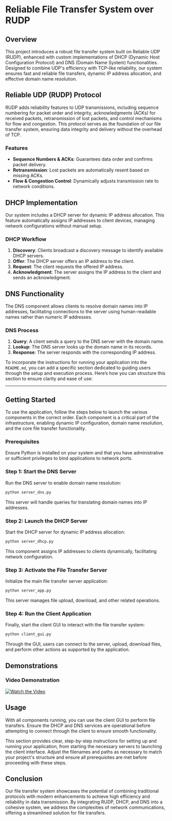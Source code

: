 # Reliable File Transfer System over RUDP

## Overview

This project introduces a robust file transfer system built on Reliable UDP (RUDP), enhanced with custom implementations of DHCP (Dynamic Host Configuration Protocol) and DNS (Domain Name System) functionalities. Designed to combine UDP's efficiency with TCP-like reliability, our system ensures fast and reliable file transfers, dynamic IP address allocation, and effective domain name resolution.

## Reliable UDP (RUDP) Protocol

RUDP adds reliability features to UDP transmissions, including sequence numbering for packet order and integrity, acknowledgments (ACKs) for received packets, retransmission of lost packets, and control mechanisms for flow and congestion. This protocol serves as the foundation of our file transfer system, ensuring data integrity and delivery without the overhead of TCP.

### Features

- **Sequence Numbers & ACKs**: Guarantees data order and confirms packet delivery.
- **Retransmission**: Lost packets are automatically resent based on missing ACKs.
- **Flow & Congestion Control**: Dynamically adjusts transmission rate to network conditions.

## DHCP Implementation

Our system includes a DHCP server for dynamic IP address allocation. This feature automatically assigns IP addresses to client devices, managing network configurations without manual setup.

### DHCP Workflow

1. **Discovery**: Clients broadcast a discovery message to identify available DHCP servers.
2. **Offer**: The DHCP server offers an IP address to the client.
3. **Request**: The client requests the offered IP address.
4. **Acknowledgment**: The server assigns the IP address to the client and sends an acknowledgment.

## DNS Functionality

The DNS component allows clients to resolve domain names into IP addresses, facilitating connections to the server using human-readable names rather than numeric IP addresses.

### DNS Process

1. **Query**: A client sends a query to the DNS server with the domain name.
2. **Lookup**: The DNS server looks up the domain name in its records.
3. **Response**: The server responds with the corresponding IP address.

To incorporate the instructions for running your application into the `README.md`, you can add a specific section dedicated to guiding users through the setup and execution process. Here’s how you can structure this section to ensure clarity and ease of use:

---

## Getting Started

To use the application, follow the steps below to launch the various components in the correct order. Each component is a critical part of the infrastructure, enabling dynamic IP configuration, domain name resolution, and the core file transfer functionality.

### Prerequisites

Ensure Python is installed on your system and that you have administrative or sufficient privileges to bind applications to network ports.

### Step 1: Start the DNS Server

Run the DNS server to enable domain name resolution:

```bash
python server_dns.py
```

This server will handle queries for translating domain names into IP addresses.

### Step 2: Launch the DHCP Server

Start the DHCP server for dynamic IP address allocation:

```bash
python server_dhcp.py
```

This component assigns IP addresses to clients dynamically, facilitating network configuration.

### Step 3: Activate the File Transfer Server

Initialize the main file transfer server application:

```bash
python server_app.py
```

This server manages file upload, download, and other related operations.

### Step 4: Run the Client Application

Finally, start the client GUI to interact with the file transfer system:

```bash
python client_gui.py
```

Through the GUI, users can connect to the server, upload, download files, and perform other actions as supported by the application.

## Demonstrations

### Video Demonstration

[![Watch the Video](path/to/)]([URL_TO_VIDEO](https://www.kapwing.com/videos/65dcf2de73340ac13d269d67))

## Usage

With all components running, you can use the client GUI to perform file transfers. Ensure the DHCP and DNS services are operational before attempting to connect through the client to ensure smooth functionality.

This section provides clear, step-by-step instructions for setting up and running your application, from starting the necessary servers to launching the client interface. Adjust the filenames and paths as necessary to match your project's structure and ensure all prerequisites are met before proceeding with these steps.

## Conclusion

Our file transfer system showcases the potential of combining traditional protocols with modern enhancements to achieve high efficiency and reliability in data transmission. By integrating RUDP, DHCP, and DNS into a cohesive system, we address the complexities of network communications, offering a streamlined solution for file transfers.
